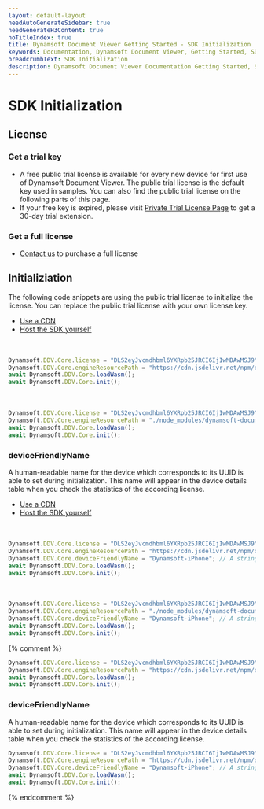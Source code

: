 ```yaml
---
layout: default-layout
needAutoGenerateSidebar: true
needGenerateH3Content: true
noTitleIndex: true
title: Dynamsoft Document Viewer Getting Started - SDK Initialization
keywords: Documentation, Dynamsoft Document Viewer, Getting Started, SDK Initialization
breadcrumbText: SDK Initialization
description: Dynamsoft Document Viewer Documentation Getting Started, SDK Initialization
---
```


# SDK Initialization

## License

### Get a trial key

- A free public trial license is available for every new device for first use of Dynamsoft Document Viewer. The public trial license is the default key used in samples. You can also find the public trial license on the following parts of this page.
- If your free key is expired, please visit <a href="https://www.dynamsoft.com/customer/license/trialLicense?product=mwc&source=docs" target="_blank">Private Trial License Page</a> to get a 30-day trial extension.

### Get a full license

- [Contact us](https://www.dynamsoft.com/company/contact/)  to purchase a full license

## Initializiation

The following code snippets are using the public trial license to initialize the license. You can replace the public trial license with your own license key.

<div class="multi-panel-switching-prefix"></div>

- [Use a CDN](#-)
- [Host the SDK yourself](#--)

<div class="multi-panel-start"></div>

<div style="height: 20px;"></div>
 

```javascript
Dynamsoft.DDV.Core.license = "DLS2eyJvcmdhbml6YXRpb25JRCI6IjIwMDAwMSJ9"; // Public trial license which is valid for 24 hours
Dynamsoft.DDV.Core.engineResourcePath = "https://cdn.jsdelivr.net/npm/dynamsoft-document-viewer@latest/dist/engine";// Lead to a folder containing the distributed WASM files
await Dynamsoft.DDV.Core.loadWasm();
await Dynamsoft.DDV.Core.init(); 
```

<div class="multi-panel-end"></div>

<div class="multi-panel-start"></div>

<div style="height: 20px;"></div>
  

```javascript
Dynamsoft.DDV.Core.license = "DLS2eyJvcmdhbml6YXRpb25JRCI6IjIwMDAwMSJ9"; // Public trial license which is valid for 24 hours
Dynamsoft.DDV.Core.engineResourcePath = "./node_modules/dynamsoft-document-viewer/dist/engine";// Lead to a folder containing the distributed WASM files
await Dynamsoft.DDV.Core.loadWasm();
await Dynamsoft.DDV.Core.init(); 
```

<div class="multi-panel-end"></div>

<div class="multi-panel-switching-end"></div>

### deviceFriendlyName

A human-readable name for the device which corresponds to its UUID is able to set during initialization. This name will appear in the device details table when you check the statistics of the according license.


<div class="multi-panel-switching-prefix"></div>

- [Use a CDN](#---)
- [Host the SDK yourself](#----)

<div class="multi-panel-start"></div>

<div style="height: 20px;"></div>

   

```javascript
Dynamsoft.DDV.Core.license = "DLS2eyJvcmdhbml6YXRpb25JRCI6IjIwMDAwMSJ9";// Public trial license which is valid for 24 hours
Dynamsoft.DDV.Core.engineResourcePath = "https://cdn.jsdelivr.net/npm/dynamsoft-document-viewer@latest/dist/engine"; // Lead to a folder containing the distributed WASM files
Dynamsoft.DDV.Core.deviceFriendlyName = "Dynamsoft-iPhone"; // A string representing the device which is easier to recognize than its UUID
await Dynamsoft.DDV.Core.loadWasm();
await Dynamsoft.DDV.Core.init(); 
```

<div class="multi-panel-end"></div>

<div class="multi-panel-start"></div>

<div style="height: 20px;"></div>
    

```javascript
Dynamsoft.DDV.Core.license = "DLS2eyJvcmdhbml6YXRpb25JRCI6IjIwMDAwMSJ9";// Public trial license which is valid for 24 hours
Dynamsoft.DDV.Core.engineResourcePath = "./node_modules/dynamsoft-document-viewer/dist/engine"; // Lead to a folder containing the distributed WASM files
Dynamsoft.DDV.Core.deviceFriendlyName = "Dynamsoft-iPhone"; // A string representing the device which is easier to recognize than its UUID
await Dynamsoft.DDV.Core.loadWasm();
await Dynamsoft.DDV.Core.init(); 
```

<div class="multi-panel-end"></div>

<div class="multi-panel-switching-end"></div>


{% comment %}


```javascript
Dynamsoft.DDV.Core.license = "DLS2eyJvcmdhbml6YXRpb25JRCI6IjIwMDAwMSJ9"; // Public trial license which is valid for 24 hours
Dynamsoft.DDV.Core.engineResourcePath = "https://cdn.jsdelivr.net/npm/dynamsoft-document-viewer@latest/dist/engine";// Lead to a folder containing the distributed WASM files
await Dynamsoft.DDV.Core.loadWasm();
await Dynamsoft.DDV.Core.init(); 
```

### deviceFriendlyName

A human-readable name for the device which corresponds to its UUID is able to set during initialization. This name will appear in the device details table when you check the statistics of the according license.

```javascript
Dynamsoft.DDV.Core.license = "DLS2eyJvcmdhbml6YXRpb25JRCI6IjIwMDAwMSJ9";// Public trial license which is valid for 24 hours
Dynamsoft.DDV.Core.engineResourcePath = "https://cdn.jsdelivr.net/npm/dynamsoft-document-viewer@latest/dist/engine"; // Lead to a folder containing the distributed WASM files
Dynamsoft.DDV.Core.deviceFriendlyName = "Dynamsoft-iPhone"; // A string representing the device which is easier to recognize than its UUID
await Dynamsoft.DDV.Core.loadWasm();
await Dynamsoft.DDV.Core.init(); 
```

{% endcomment %}

